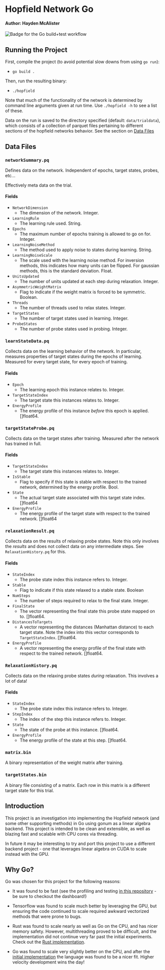 # Hopfield Network Go
#### Author: Hayden McAlister

![Badge for the Go build+test workflow](https://github.com/hmcalister/Hopfield-Network-Go/actions/workflows/go.yml/badge.svg?branch=main)

## Running the Project

First, compile the project (to avoid potential slow downs from using `go run`):
- `go build .`

Then, run the resulting binary:
- `./hopfield`

Note that much of the functionality of the network is determined by command line arguments given at run time. Use `./hopfield -h` to see a list of these.

Data on the run is saved to the directory specified (default: `data/trialdata`), which consists of a collection of parquet files pertaining to different sections of the hopfield networks behavior. See the section on [Data Files](#data-files)

## Data Files

### `networkSummary.pq`

Defines data on the network. Independent of epochs, target states, probes, etc...

Effectively meta data on the trial.

#### Fields
- `NetworkDimension`
    - The dimension of the network. Integer.
- `LearningRule`
    - The learning rule used. String.
- `Epochs`
    - The maximum number of epochs training is allowed to go on for. Integer.
- `LearningNoiseMethod`
    - The method used to apply noise to states during learning. String.
- `LearningNoiseScale`
    - The scale used with the learning noise method. For inversion methods, this indicates how many units can be flipped. For gaussian methods, this is the standard deviation. Float.
- `UnitsUpdated`
    - The number of units updated at each step during relaxation. Integer.
- `AsymmetricWeightMatrix`
    - Flag to indicate if the weight matrix is forced to be symmetric. Boolean.
- `Threads`
    - The number of threads used to relax states. Integer.
- `TargetStates`
    - The number of target states used in learning. Integer.
- `ProbeStates`
    - The number of probe states used in probing. Integer.

### `learnStateData.pq`

Collects data on the learning behavior of the network. In particular, measures properties of target states during the epochs of learning. Measured for every target state, for every epoch of training.

#### Fields

- `Epoch`
    - The learning epoch this instance relates to. Integer.
- `TargetStateIndex`
    - The target state this instances relates to. Integer.
- `EnergyProfile`
    - The energy profile of this instance *before* this epoch is applied. []float64.

### `targetStateProbe.pq`

Collects data on the target states after training. Measured after the network has trained in full.

#### Fields

- `TargetStateIndex`
    - The target state this instances relates to. Integer.
- `IsStable`
    - Flag to specify if this state is stable with respect to the trained network, determined by the energy profile. Bool.
- `State`
    - The actual target state associated with this target state index. []float64
- `EnergyProfile`
    - The energy profile of the target state with respect to the trained network. []float64

### `relaxationResult.pq`

Collects data on the results of relaxing probe states. Note this only involves the *results* and does not collect data on any intermediate steps. See `RelaxationHistory.pq` for this.

#### Fields
- `StateIndex`
    - The probe state index this instance refers to. Integer.
- `Stable`
    - Flag to indicate if this state relaxed to a stable state. Boolean
- `NumSteps`
    - The number of steps required to relax to the final state. Integer.
- `FinalState`
    - The vector representing the final state this probe state mapped on to. []float64.
- `DistancesToTargets`
    - A vector representing the distances (Manhattan distance) to each target state. Note the index into this vector corresponds to `TargetStateIndex`. []float64.
- `EnergyProfile`
    - A vector representing the energy profile of the final state with respect to the trained network. []float64.

### `RelaxationHistory.pq`

Collects data on the relaxing probe states *during* relaxation. This involves a lot of data!

#### Fields

- `StateIndex`
    - The probe state index this instance refers to. Integer.
- `StepIndex`
    - The index of the step this instance refers to. Integer.
- `State`
    - The state of the probe at this instance. []float64.
- `EnergyProfile`
    - The energy profile of the state at this step. []float64.

### `matrix.bin`

A binary representation of the weight matrix after training.

### `targetStates.bin`

A binary file consisting of a matrix. Each row in this matrix is a different target state for this trial.

## Introduction

This project is an investigation into implementing the Hopfield network (and some other supporting methods) in Go using gonum as a linear algebra backend. This project is intended to be clean and extensible, as well as blazing fast and scalable with CPU cores via threading. 

In future it may be interesting to try and port this project to use a different backend project - one that leverages linear algebra on CUDA to scale instead with the GPU.


## Why Go?

Go was chosen for this project for the following reasons:

- It was found to be fast (see the profiling and testing [in this repository](https://github.com/hmcalister/Linear-Algebra-Profiling) - be sure to checkout the dashboard!)

- Tensorflow was found to scale much better by leveraging the GPU, but ensuring the code continued to scale required awkward vectorized methods that were prone to bugs.

- Rust was found to scale nearly as well as Go on the CPU, and has nicer memory safety. However, multithreading proved to be difficult, and the implementation did not continue very far past the initial experiments. Check out the [Rust implementation](https://github.com/hmcalister/Hopfield-Network-Rust).

- Go was found to scale very slightly better on the CPU, and after the [initial implementation](https://github.com/hmcalister/Hopfield-Network-Go) the language was found to be a nicer fit. Higher velocity development wins the day!
